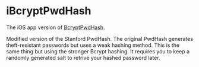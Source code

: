 iBcryptPwdHash
==============

The iOS app version of [BcryptPwdHash](https://github.com/daijo/BcryptPwdHash).

Modified version of the Stanford PwdHash. The original PwdHash generates theft-resistant passwords but uses a weak hashing method. This is the same thing but using the stronger Bcrypt hashing. It requires you to keep a randomly generated salt to retrive your hashed password later.


